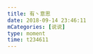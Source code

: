 ```yaml
---
title: 有丶意思
date: 2018-09-14 23:46:11
mCategories: [说说]
type: moment
time: t234611
---
```


<div id="pics-20180914234611"></div>

<script src="/lib/moment/pics.js"></script>
<script>
var data = [
    {"link": "2018-09-14_000000.jpeg", "type": "shuoshuo"}
];
picsRender(data, "pics-20180914234611");
</script>
